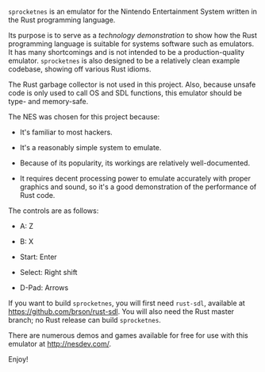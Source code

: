 `sprocketnes` is an emulator for the Nintendo Entertainment System written in
the Rust programming language.

Its purpose is to serve as a *technology demonstration* to show how the Rust
programming language is suitable for systems software such as emulators. It
has many shortcomings and is not intended to be a production-quality emulator.
`sprocketnes` is also designed to be a relatively clean example codebase,
showing off various Rust idioms.

The Rust garbage collector is not used in this project. Also, because unsafe
code is only used to call OS and SDL functions, this emulator should be type-
and memory-safe.

The NES was chosen for this project because:

* It's familiar to most hackers.

* It's a reasonably simple system to emulate.

* Because of its popularity, its workings are relatively well-documented.

* It requires decent processing power to emulate accurately with proper
  graphics and sound, so it's a good demonstration of the performance of Rust
  code.

The controls are as follows:

* A: Z

* B: X

* Start: Enter

* Select: Right shift

* D-Pad: Arrows

If you want to build `sprocketnes`, you will first need `rust-sdl`, available
at https://github.com/brson/rust-sdl. You will also need the Rust master
branch; no Rust release can build `sprocketnes`.

There are numerous demos and games available for free for use with this
emulator at http://nesdev.com/.

Enjoy!

